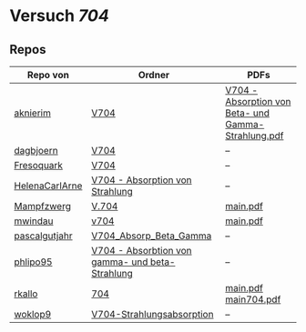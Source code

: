 # Versuch *704*

## Repos

|                Repo von                |                                                                              Ordner                                                                               |                                                                                                                       PDFs                                                                                                                        |
|----------------------------------------|-------------------------------------------------------------------------------------------------------------------------------------------------------------------|---------------------------------------------------------------------------------------------------------------------------------------------------------------------------------------------------------------------------------------------------|
|[aknierim](../repo/aknierim)            |[V704](https://github.com/aknierim/AP/tree/master/SoSe/V704)                                                                                                       |[V704 - Absorption von Beta- und Gamma-Strahlung.pdf](https://docs.google.com/viewer?url=https://raw.githubusercontent.com/aknierim/AP/master/Protokolle/V704%20-%20Absorption%20von%20Beta-%20und%20Gamma-Strahlung.pdf)                          |
|[dagbjoern](../repo/dagbjoern)          |[V704](https://github.com/dagbjoern/AP-Physik/tree/master/V704)                                                                                                    |–                                                                                                                                                                                                                                                  |
|[Fresoquark](../repo/Fresoquark)        |[V704](https://github.com/Fresoquark/Anfaengerpraktikum/tree/master/V704)                                                                                          |–                                                                                                                                                                                                                                                  |
|[HelenaCarlArne](../repo/HelenaCarlArne)|[V704 - Absorption  von Strahlung](https://github.com/HelenaCarlArne/ProtokolleAP/tree/master/V704%20-%20Absorption%20%20von%20Strahlung)                          |–                                                                                                                                                                                                                                                  |
|[Mampfzwerg](../repo/Mampfzwerg)        |[V.704](https://github.com/Mampfzwerg/Praktikum/tree/master/V.704)                                                                                                 |[main.pdf](https://docs.google.com/viewer?url=https://raw.githubusercontent.com/Mampfzwerg/Praktikum/master/V.704/latex-template/main.pdf)                                                                                                         |
|[mwindau](../repo/mwindau)              |[v704](https://github.com/mwindau/praktikum/tree/master/v704)                                                                                                      |[main.pdf](https://docs.google.com/viewer?url=https://raw.githubusercontent.com/mwindau/praktikum/master/v704/main.pdf)                                                                                                                            |
|[pascalgutjahr](../repo/pascalgutjahr)  |[V704_Absorp_Beta_Gamma](https://github.com/pascalgutjahr/Praktikum-1/tree/master/V704_Absorp_Beta_Gamma)                                                          |–                                                                                                                                                                                                                                                  |
|[phlipo95](../repo/phlipo95)            |[V704 - Absorbtion von gamma- und beta-Strahlung](https://github.com/phlipo95/AP-Praktikum/tree/master/V704%20-%20Absorbtion%20von%20gamma-%20und%20beta-Strahlung)|–                                                                                                                                                                                                                                                  |
|[rkallo](../repo/rkallo)                |[704](https://github.com/rkallo/APWS1718/tree/master/704)                                                                                                          |[main.pdf](https://docs.google.com/viewer?url=https://raw.githubusercontent.com/rkallo/APWS1718/master/704/main.pdf)<br/>[main704.pdf](https://docs.google.com/viewer?url=https://raw.githubusercontent.com/rkallo/APWS1718/master/704/main704.pdf)|
|[woklop9](../repo/woklop9)              |[V704-Strahlungsabsorption](https://github.com/woklop9/Anfaengerpraktikum/tree/master/V704-Strahlungsabsorption)                                                   |–                                                                                                                                                                                                                                                  |
